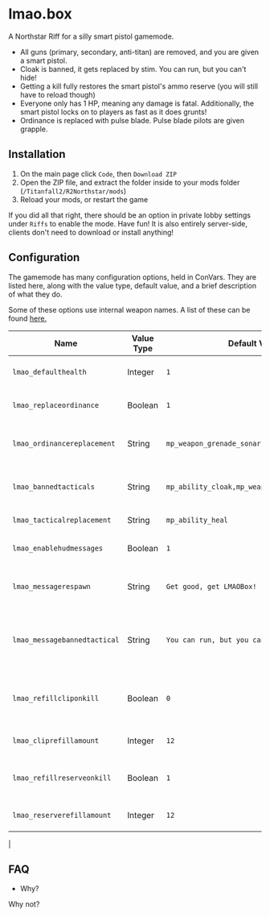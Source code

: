 # lmao.box
A Northstar Riff for a silly smart pistol gamemode.

- All guns (primary, secondary, anti-titan) are removed, and you are given a smart pistol.
- Cloak is banned, it gets replaced by stim. You can run, but you can't hide!
- Getting a kill fully restores the smart pistol's ammo reserve (you will still have to reload though)
- Everyone only has 1 HP, meaning any damage is fatal. Additionally, the smart pistol locks on to players as fast as it does grunts!
- Ordinance is replaced with pulse blade. Pulse blade pilots are given grapple.

## Installation
1. On the main page click `Code`, then `Download ZIP`
2. Open the ZIP file, and extract the folder inside to your mods folder (`/Titanfall2/R2Northstar/mods`)
3. Reload your mods, or restart the game

If you did all that right, there should be an option in private lobby settings under `Riffs` to enable the mode. Have fun!
It is also entirely server-side, clients don't need to download or install anything!

## Configuration
The gamemode has many configuration options, held in ConVars. They are listed here, along with the value type, default value, and a brief description of what they do.

Some of these options use internal weapon names. A list of these can be found [here.](https://noskill.gitbook.io/titanfall2/documentation/file-location/weapon/weapon-config-file-name)

| Name | Value Type | Default Value | Description |
| - | - | - | - |
| `lmao_defaulthealth` | Integer | `1` | Sets the amount of health players have. In normal games, this value is 100. |
| `lmao_replaceordinance` | Boolean | `1` | If 1 (true), will replace all players ordinance (grenades). |
| `lmao_ordinancereplacement` | String | `mp_weapon_grenade_sonar` | Defines what to replace ordinance with when `lmao_replaceordinance` is true. |
| `lmao_bannedtacticals` | String | `mp_ability_cloak,mp_weapon_deployable_cover` | List of tacticals to be replaced. ***MUST*** be in the format `wep1,wep2,wep3,etc`. |
| `lmao_tacticalreplacement` | String | `mp_ability_heal` | Defines what to replace banned tacticals with. |
| `lmao_enablehudmessages` | Boolean | `1` | Turn this off to disable all of the on-screen messages. |
| `lmao_messagerespawn` | String | `Get good, get LMAOBox!` | Defines what message is displayed at the start of a match, and upon player respawn. |
| `lmao_messagebannedtactical` | String | `You can run, but you can't hide!` | Defines what message is displayed at the start of the match, and at player respawn, for players who have a banned tactical equipped. |
| `lmao_refillcliponkill` | Boolean | `0` | If enabled, sets the currently loaded bullets in the smart pistol to a number upon killing another player. |
| `lmao_cliprefillamount` | Integer | `12` | Defines the number of bullets for `lmao_refillcliponkill` |
| `lmao_refillreserveonkill` | Boolean | `1` | If enabled, sets the reserve ammo to a number upon killing another player |
| `lmao_reserverefillamount` | Integer | `12` | Defines the number of bullets for `lmao_refillreserveonkill` |
|


## FAQ
- Why?

Why not?

